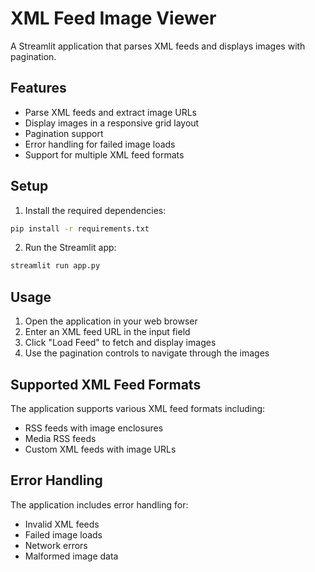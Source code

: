 # XML Feed Image Viewer

A Streamlit application that parses XML feeds and displays images with pagination.

## Features

- Parse XML feeds and extract image URLs
- Display images in a responsive grid layout
- Pagination support
- Error handling for failed image loads
- Support for multiple XML feed formats

## Setup

1. Install the required dependencies:
```bash
pip install -r requirements.txt
```

2. Run the Streamlit app:
```bash
streamlit run app.py
```

## Usage

1. Open the application in your web browser
2. Enter an XML feed URL in the input field
3. Click "Load Feed" to fetch and display images
4. Use the pagination controls to navigate through the images

## Supported XML Feed Formats

The application supports various XML feed formats including:
- RSS feeds with image enclosures
- Media RSS feeds
- Custom XML feeds with image URLs

## Error Handling

The application includes error handling for:
- Invalid XML feeds
- Failed image loads
- Network errors
- Malformed image data 